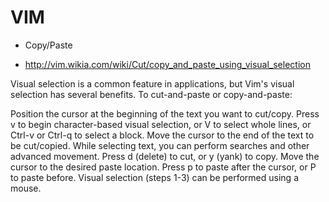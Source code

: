 # VIM

* Copy/Paste

* http://vim.wikia.com/wiki/Cut/copy_and_paste_using_visual_selection

Visual selection is a common feature in applications, but Vim's visual selection has several benefits.
To cut-and-paste or copy-and-paste:

Position the cursor at the beginning of the text you want to cut/copy.
Press v to begin character-based visual selection, or V to select whole lines, or Ctrl-v or Ctrl-q to select a block.
Move the cursor to the end of the text to be cut/copied. While selecting text, you can perform searches and other advanced movement.
Press d (delete) to cut, or y (yank) to copy.
Move the cursor to the desired paste location.
Press p to paste after the cursor, or P to paste before.
Visual selection (steps 1-3) can be performed using a mouse.